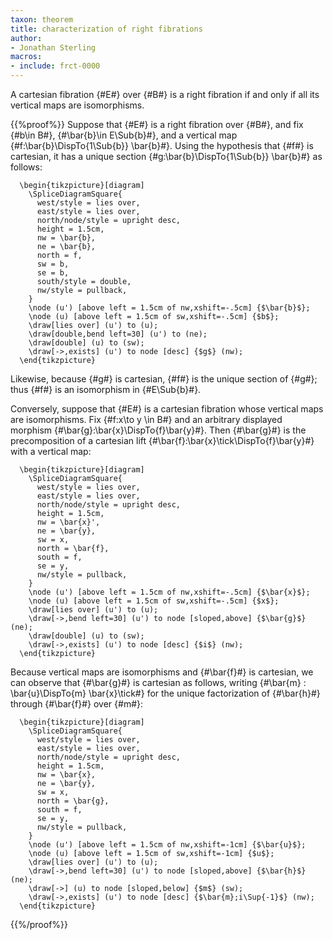 ```yaml
---
taxon: theorem
title: characterization of right fibrations
author:
- Jonathan Sterling
macros:
- include: frct-0000
---
```


A cartesian fibration {#E#} over {#B#} is a right fibration if and only if all its vertical maps are isomorphisms.

{{%proof%}}
Suppose that {#E#} is a right fibration over {#B#}, and fix {#b\in B#},
{#\bar{b}\in E\Sub{b}#}, and a vertical map {#f:\bar{b}\DispTo{1\Sub{b}} \bar{b}#}.
Using the hypothesis that {#f#} is cartesian, it has a unique section
{#g:\bar{b}\DispTo{1\Sub{b}} \bar{b}#} as follows:
```render-latex
  \begin{tikzpicture}[diagram]
    \SpliceDiagramSquare{
      west/style = lies over,
      east/style = lies over,
      north/node/style = upright desc,
      height = 1.5cm,
      nw = \bar{b},
      ne = \bar{b},
      north = f,
      sw = b,
      se = b,
      south/style = double,
      nw/style = pullback,
    }
    \node (u') [above left = 1.5cm of nw,xshift=-.5cm] {$\bar{b}$};
    \node (u) [above left = 1.5cm of sw,xshift=-.5cm] {$b$};
    \draw[lies over] (u') to (u);
    \draw[double,bend left=30] (u') to (ne);
    \draw[double] (u) to (sw);
    \draw[->,exists] (u') to node [desc] {$g$} (nw);
  \end{tikzpicture}
```
Likewise, because {#g#} is cartesian, {#f#} is the unique section of {#g#}; thus {#f#} is an
isomorphism in {#E\Sub{b}#}.

Conversely, suppose that {#E#} is a cartesian fibration whose vertical maps are
isomorphisms. Fix {#f:x\to y \in B#} and an arbitrary displayed morphism
{#\bar{g}:\bar{x}\DispTo{f}\bar{y}#}. Then {#\bar{g}#} is the precomposition of a
cartesian lift {#\bar{f}:\bar{x}\tick\DispTo{f}\bar{y}#} with a vertical map:
```render-latex
  \begin{tikzpicture}[diagram]
    \SpliceDiagramSquare{
      west/style = lies over,
      east/style = lies over,
      north/node/style = upright desc,
      height = 1.5cm,
      nw = \bar{x}',
      ne = \bar{y},
      sw = x,
      north = \bar{f},
      south = f,
      se = y,
      nw/style = pullback,
    }
    \node (u') [above left = 1.5cm of nw,xshift=-.5cm] {$\bar{x}$};
    \node (u) [above left = 1.5cm of sw,xshift=-.5cm] {$x$};
    \draw[lies over] (u') to (u);
    \draw[->,bend left=30] (u') to node [sloped,above] {$\bar{g}$} (ne);
    \draw[double] (u) to (sw);
    \draw[->,exists] (u') to node [desc] {$i$} (nw);
  \end{tikzpicture}
```
Because vertical maps are isomorphisms and {#\bar{f}#} is cartesian, we can observe that {#\bar{g}#} is cartesian as follows, writing {#\bar{m} : \bar{u}\DispTo{m} \bar{x}\tick#} for the unique factorization of {#\bar{h}#} through {#\bar{f}#} over {#m#}:
```render-latex
  \begin{tikzpicture}[diagram]
    \SpliceDiagramSquare{
      west/style = lies over,
      east/style = lies over,
      north/node/style = upright desc,
      height = 1.5cm,
      nw = \bar{x},
      ne = \bar{y},
      sw = x,
      north = \bar{g},
      south = f,
      se = y,
      nw/style = pullback,
    }
    \node (u') [above left = 1.5cm of nw,xshift=-1cm] {$\bar{u}$};
    \node (u) [above left = 1.5cm of sw,xshift=-1cm] {$u$};
    \draw[lies over] (u') to (u);
    \draw[->,bend left=30] (u') to node [sloped,above] {$\bar{h}$} (ne);
    \draw[->] (u) to node [sloped,below] {$m$} (sw);
    \draw[->,exists] (u') to node [desc] {$\bar{m};i\Sup{-1}$} (nw);
  \end{tikzpicture}
```
{{%/proof%}}
